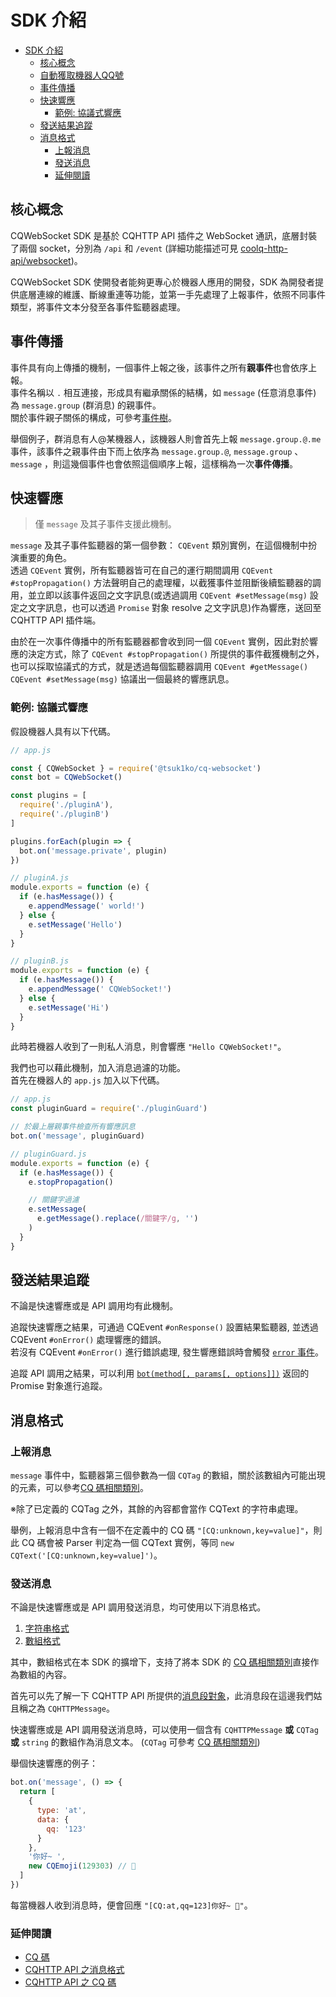 # SDK 介紹

- [SDK 介紹](#sdk-%E4%BB%8B%E7%B4%B9)
  - [核心概念](#%E6%A0%B8%E5%BF%83%E6%A6%82%E5%BF%B5)
  - [自動獲取機器人QQ號](#%E8%87%AA%E5%8B%95%E7%8D%B2%E5%8F%96%E6%A9%9F%E5%99%A8%E4%BA%BAqq%E8%99%9F)
  - [事件傳播](#%E4%BA%8B%E4%BB%B6%E5%82%B3%E6%92%AD)
  - [快速響應](#%E5%BF%AB%E9%80%9F%E9%9F%BF%E6%87%89)
    - [範例: 協議式響應](#%E7%AF%84%E4%BE%8B-%E5%8D%94%E8%AD%B0%E5%BC%8F%E9%9F%BF%E6%87%89)
  - [發送結果追蹤](#%E7%99%BC%E9%80%81%E7%B5%90%E6%9E%9C%E8%BF%BD%E8%B9%A4)
  - [消息格式](#%E6%B6%88%E6%81%AF%E6%A0%BC%E5%BC%8F)
    - [上報消息](#%E4%B8%8A%E5%A0%B1%E6%B6%88%E6%81%AF)
    - [發送消息](#%E7%99%BC%E9%80%81%E6%B6%88%E6%81%AF)
    - [延伸閱讀](#%E5%BB%B6%E4%BC%B8%E9%96%B1%E8%AE%80)

## 核心概念

CQWebSocket SDK 是基於 CQHTTP API 插件之 WebSocket 通訊，底層封裝了兩個 socket，分別為 `/api` 和 `/event` (詳細功能描述可見 [coolq-http-api/websocket](https://cqhttp.cc/docs/#/WebSocketAPI?id=api-%E6%8E%A5%E5%8F%A3))。

CQWebSocket SDK 使開發者能夠更專心於機器人應用的開發，SDK 為開發者提供底層連線的維護、斷線重連等功能，並第一手先處理了上報事件，依照不同事件類型，將事件文本分發至各事件監聽器處理。

## 事件傳播

事件具有向上傳播的機制，一個事件上報之後，該事件之所有**親事件**也會依序上報。  
事件名稱以 `.` 相互連接，形成具有繼承關係的結構，如 `message` (任意消息事件) 為 `message.group` (群消息) 的親事件。  
關於事件親子關係的構成，可參考[事件樹](../api/events.md#%E4%BA%8B%E4%BB%B6%E6%A8%B9)。

舉個例子，群消息有人@某機器人，該機器人則會首先上報 `message.group.@.me` 事件，該事件之親事件由下而上依序為 `message.group.@`, `message.group` 、 `message` ，則這幾個事件也會依照這個順序上報，這樣稱為一次**事件傳播**。

## 快速響應

> 僅 `message` 及其子事件支援此機制。

`message` 及其子事件監聽器的第一個參數： `CQEvent` 類別實例，在這個機制中扮演重要的角色。  
透過 `CQEvent` 實例，所有監聽器皆可在自己的運行期間調用 `CQEvent #stopPropagation()` 方法聲明自己的處理權，以截獲事件並阻斷後續監聽器的調用，並立即以該事件返回之文字訊息(或透過調用 `CQEvent #setMessage(msg)` 設定之文字訊息，也可以透過 `Promise` 對象 resolve 之文字訊息)作為響應，送回至 CQHTTP API 插件端。

由於在一次事件傳播中的所有監聽器都會收到同一個 `CQEvent` 實例，因此對於響應的決定方式，除了 `CQEvent #stopPropagation()` 所提供的事件截獲機制之外，也可以採取協議式的方式，就是透過每個監聽器調用 `CQEvent #getMessage()` `CQEvent #setMessage(msg)` 協議出一個最終的響應訊息。

### 範例: 協議式響應

假設機器人具有以下代碼。

```js
// app.js

const { CQWebSocket } = require('@tsuk1ko/cq-websocket')
const bot = CQWebSocket()

const plugins = [
  require('./pluginA'),
  require('./pluginB')
]

plugins.forEach(plugin => {
  bot.on('message.private', plugin)
})

```

```js
// pluginA.js
module.exports = function (e) {
  if (e.hasMessage()) {
    e.appendMessage(' world!')
  } else {
    e.setMessage('Hello')
  }
}
```

```js
// pluginB.js
module.exports = function (e) {
  if (e.hasMessage()) {
    e.appendMessage(' CQWebSocket!')
  } else {
    e.setMessage('Hi')
  }
}
```

此時若機器人收到了一則私人消息，則會響應 `"Hello CQWebSocket!"`。

我們也可以藉此機制，加入消息過濾的功能。  
首先在機器人的 `app.js` 加入以下代碼。

```js
// app.js
const pluginGuard = require('./pluginGuard')

// 於最上層親事件檢查所有響應訊息
bot.on('message', pluginGuard)
```

```js
// pluginGuard.js
module.exports = function (e) {
  if (e.hasMessage()) {
    e.stopPropagation()

    // 關鍵字過濾
    e.setMessage(
      e.getMessage().replace(/關鍵字/g, '')
    )
  }
}
```

## 發送結果追蹤

不論是快速響應或是 API 調用均有此機制。

追蹤快速響應之結果，可通過 CQEvent `#onResponse()` 設置結果監聽器, 並透過 CQEvent `#onError()` 處理響應的錯誤。  
若沒有 CQEvent `#onError()` 進行錯誤處理, 發生響應錯誤時會觸發 [`error` 事件](#基本事件)。

追蹤 API 調用之結果，可以利用 [`bot(method[, params[, options]])`](../api/CQWebSocket.md#api-call) 返回的 Promise 對象進行追蹤。

## 消息格式

### 上報消息

`message` 事件中，監聽器第三個參數為一個 `CQTag` 的數組，關於該數組內可能出現的元素，可以參考[CQ 碼相關類別](../api/messages.md)。

※除了已定義的 CQTag 之外，其餘的內容都會當作 CQText 的字符串處理。

舉例，上報消息中含有一個不在定義中的 CQ 碼 `"[CQ:unknown,key=value]"`，則此 CQ 碼會被 Parser 判定為一個 CQText 實例，等同 `new CQText('[CQ:unknown,key=value]')`。

### 發送消息

不論是快速響應或是 API 調用發送消息，均可使用以下消息格式。

1. [字符串格式](https://cqhttp.cc/docs/#/Message?id=%E5%AD%97%E7%AC%A6%E4%B8%B2%E6%A0%BC%E5%BC%8F)
2. [數組格式](https://cqhttp.cc/docs/#/Message?id=%E6%95%B0%E7%BB%84%E6%A0%BC%E5%BC%8F)

其中，數組格式在本 SDK 的擴增下，支持了將本 SDK 的 [CQ 碼相關類別](../api/messages.md)直接作為數組的內容。

首先可以先了解一下 CQHTTP API 所提供的[消息段對象](../api/CQHTTPMessage.md)，此消息段在這邊我們姑且稱之為 `CQHTTPMessage`。

快速響應或是 API 調用發送消息時，可以使用一個含有 `CQHTTPMessage` **或** `CQTag` **或** `string` 的數組作為消息文本。
(`CQTag` 可參考 [CQ 碼相關類別](../api/messages.md))

舉個快速響應的例子：

```js
bot.on('message', () => {
  return [
    {
      type: 'at',
      data: {
        qq: '123'
      }
    },
    '你好~ ',
    new CQEmoji(129303) // 🤗
  ]
})
```

每當機器人收到消息時，便會回應 `"[CQ:at,qq=123]你好~ 🤗"`。

### 延伸閱讀

- [CQ 碼](https://d.cqp.me/Pro/CQ%E7%A0%81)
- [CQHTTP API 之消息格式](https://cqhttp.cc/docs/#/Message)
- [CQHTTP API 之 CQ 碼](https://cqhttp.cc/docs/#/CQCode)
